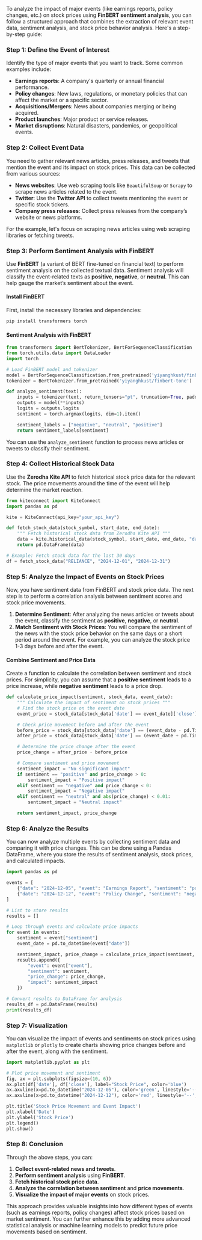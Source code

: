 To analyze the impact of major events (like earnings reports, policy changes, etc.) on stock prices using **FinBERT sentiment analysis**, you can follow a structured approach that combines the extraction of relevant event data, sentiment analysis, and stock price behavior analysis. Here's a step-by-step guide:

### **Step 1: Define the Event of Interest**
Identify the type of major events that you want to track. Some common examples include:
- **Earnings reports**: A company's quarterly or annual financial performance.
- **Policy changes**: New laws, regulations, or monetary policies that can affect the market or a specific sector.
- **Acquisitions/Mergers**: News about companies merging or being acquired.
- **Product launches**: Major product or service releases.
- **Market disruptions**: Natural disasters, pandemics, or geopolitical events.

### **Step 2: Collect Event Data**
You need to gather relevant news articles, press releases, and tweets that mention the event and its impact on stock prices. This data can be collected from various sources:
- **News websites**: Use web scraping tools like `BeautifulSoup` or `Scrapy` to scrape news articles related to the event.
- **Twitter**: Use the **Twitter API** to collect tweets mentioning the event or specific stock tickers.
- **Company press releases**: Collect press releases from the company’s website or news platforms.
  
For the example, let's focus on scraping news articles using web scraping libraries or fetching tweets.

### **Step 3: Perform Sentiment Analysis with FinBERT**
Use **FinBERT** (a variant of BERT fine-tuned on financial text) to perform sentiment analysis on the collected textual data. Sentiment analysis will classify the event-related texts as **positive**, **negative**, or **neutral**. This can help gauge the market’s sentiment about the event.

#### **Install FinBERT**
First, install the necessary libraries and dependencies:
```bash
pip install transformers torch
```

#### **Sentiment Analysis with FinBERT**

```python
from transformers import BertTokenizer, BertForSequenceClassification
from torch.utils.data import DataLoader
import torch

# Load FinBERT model and tokenizer
model = BertForSequenceClassification.from_pretrained('yiyanghkust/finbert-tone')
tokenizer = BertTokenizer.from_pretrained('yiyanghkust/finbert-tone')

def analyze_sentiment(text):
    inputs = tokenizer(text, return_tensors="pt", truncation=True, padding=True, max_length=512)
    outputs = model(**inputs)
    logits = outputs.logits
    sentiment = torch.argmax(logits, dim=1).item()

    sentiment_labels = ["negative", "neutral", "positive"]
    return sentiment_labels[sentiment]
```

You can use the `analyze_sentiment` function to process news articles or tweets to classify their sentiment.

### **Step 4: Collect Historical Stock Data**
Use the **Zerodha Kite API** to fetch historical stock price data for the relevant stock. The price movements around the time of the event will help determine the market reaction.

```python
from kiteconnect import KiteConnect
import pandas as pd

kite = KiteConnect(api_key="your_api_key")

def fetch_stock_data(stock_symbol, start_date, end_date):
    """ Fetch historical stock data from Zerodha Kite API """
    data = kite.historical_data(stock_symbol, start_date, end_date, "day")
    return pd.DataFrame(data)

# Example: Fetch stock data for the last 30 days
df = fetch_stock_data("RELIANCE", "2024-12-01", "2024-12-31")
```

### **Step 5: Analyze the Impact of Events on Stock Prices**
Now, you have sentiment data from FinBERT and stock price data. The next step is to perform a correlation analysis between sentiment scores and stock price movements.

1. **Determine Sentiment**: After analyzing the news articles or tweets about the event, classify the sentiment as **positive**, **negative**, or **neutral**.
2. **Match Sentiment with Stock Prices**: You will compare the sentiment of the news with the stock price behavior on the same days or a short period around the event. For example, you can analyze the stock price 1-3 days before and after the event.

#### **Combine Sentiment and Price Data**
Create a function to calculate the correlation between sentiment and stock prices. For simplicity, you can assume that a **positive sentiment** leads to a price increase, while **negative sentiment** leads to a price drop.

```python
def calculate_price_impact(sentiment, stock_data, event_date):
    """ Calculate the impact of sentiment on stock prices """
    # Find the stock price on the event date
    event_price = stock_data[stock_data['date'] == event_date]['close'].iloc[0]

    # Check price movement before and after the event
    before_price = stock_data[stock_data['date'] == (event_date - pd.Timedelta(days=1))]['close'].iloc[0]
    after_price = stock_data[stock_data['date'] == (event_date + pd.Timedelta(days=1))]['close'].iloc[0]

    # Determine the price change after the event
    price_change = after_price - before_price

    # Compare sentiment and price movement
    sentiment_impact = "No significant impact"
    if sentiment == "positive" and price_change > 0:
        sentiment_impact = "Positive impact"
    elif sentiment == "negative" and price_change < 0:
        sentiment_impact = "Negative impact"
    elif sentiment == "neutral" and abs(price_change) < 0.01:
        sentiment_impact = "Neutral impact"

    return sentiment_impact, price_change
```

### **Step 6: Analyze the Results**
You can now analyze multiple events by collecting sentiment data and comparing it with price changes. This can be done using a Pandas DataFrame, where you store the results of sentiment analysis, stock prices, and calculated impacts.

```python
import pandas as pd

events = [
    {"date": "2024-12-05", "event": "Earnings Report", "sentiment": "positive"},
    {"date": "2024-12-12", "event": "Policy Change", "sentiment": "negative"},
]

# List to store results
results = []

# Loop through events and calculate price impacts
for event in events:
    sentiment = event["sentiment"]
    event_date = pd.to_datetime(event["date"])

    sentiment_impact, price_change = calculate_price_impact(sentiment, df, event_date)
    results.append({
        "event": event["event"],
        "sentiment": sentiment,
        "price_change": price_change,
        "impact": sentiment_impact
    })

# Convert results to DataFrame for analysis
results_df = pd.DataFrame(results)
print(results_df)
```

### **Step 7: Visualization**
You can visualize the impact of events and sentiments on stock prices using `matplotlib` or `plotly` to create charts showing price changes before and after the event, along with the sentiment.

```python
import matplotlib.pyplot as plt

# Plot price movement and sentiment
fig, ax = plt.subplots(figsize=(10, 6))
ax.plot(df['date'], df['close'], label="Stock Price", color='blue')
ax.axvline(x=pd.to_datetime("2024-12-05"), color='green', linestyle='--', label="Event: Earnings Report")
ax.axvline(x=pd.to_datetime("2024-12-12"), color='red', linestyle='--', label="Event: Policy Change")

plt.title('Stock Price Movement and Event Impact')
plt.xlabel('Date')
plt.ylabel('Stock Price')
plt.legend()
plt.show()
```

### **Step 8: Conclusion**
Through the above steps, you can:
1. **Collect event-related news and tweets**.
2. **Perform sentiment analysis** using **FinBERT**.
3. **Fetch historical stock price data**.
4. **Analyze the correlation between sentiment** and **price movements**.
5. **Visualize the impact of major events** on stock prices.

This approach provides valuable insights into how different types of events (such as earnings reports, policy changes) affect stock prices based on market sentiment. You can further enhance this by adding more advanced statistical analysis or machine learning models to predict future price movements based on sentiment.
